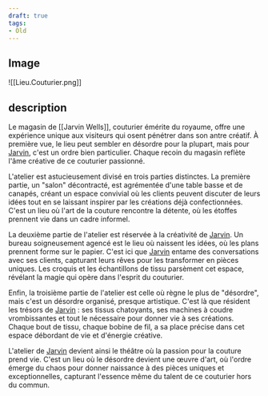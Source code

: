 ```yaml
---
draft: true
tags:
- Old
---
```


## Image
![[Lieu.Couturier.png]]

## description
Le magasin de [[Jarvin Wells]], couturier émérite du royaume, offre une expérience unique aux visiteurs qui osent pénétrer dans son antre créatif. À première vue, le lieu peut sembler en désordre pour la plupart, mais pour [Jarvin](Jarvin%20Wells.md), c'est un ordre bien particulier. Chaque recoin du magasin reflète l'âme créative de ce couturier passionné.

L'atelier est astucieusement divisé en trois parties distinctes. La première partie, un "salon" décontracté, est agrémentée d'une table basse et de canapés, créant un espace convivial où les clients peuvent discuter de leurs idées tout en se laissant inspirer par les créations déjà confectionnées. C'est un lieu où l'art de la couture rencontre la détente, où les étoffes prennent vie dans un cadre informel.

La deuxième partie de l'atelier est réservée à la créativité de [Jarvin](Jarvin%20Wells.md). Un bureau soigneusement agencé est le lieu où naissent les idées, où les plans prennent forme sur le papier. C'est ici que [Jarvin](Jarvin%20Wells.md) entame des conversations avec ses clients, capturant leurs rêves pour les transformer en pièces uniques. Les croquis et les échantillons de tissu parsèment cet espace, révélant la magie qui opère dans l'esprit du couturier.

Enfin, la troisième partie de l'atelier est celle où règne le plus de "désordre", mais c'est un désordre organisé, presque artistique. C'est là que résident les trésors de [Jarvin](Jarvin%20Wells.md) : ses tissus chatoyants, ses machines à coudre vrombissantes et tout le nécessaire pour donner vie à ses créations. Chaque bout de tissu, chaque bobine de fil, a sa place précise dans cet espace débordant de vie et d'énergie créative.

L'atelier de [Jarvin](Jarvin%20Wells.md) devient ainsi le théâtre où la passion pour la couture prend vie. C'est un lieu où le désordre devient une œuvre d'art, où l'ordre émerge du chaos pour donner naissance à des pièces uniques et exceptionnelles, capturant l'essence même du talent de ce couturier hors du commun.